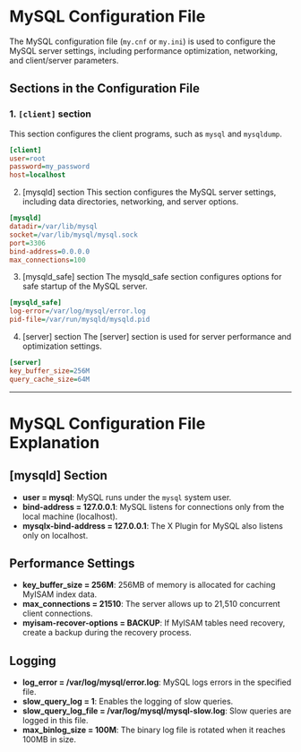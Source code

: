 # MySQL Configuration File

The MySQL configuration file (`my.cnf` or `my.ini`) is used to configure the MySQL server settings, including performance optimization, networking, and client/server parameters.

## Sections in the Configuration File

### 1. `[client]` section

This section configures the client programs, such as `mysql` and `mysqldump`.

```ini
[client]
user=root
password=my_password
host=localhost
```

2. [mysqld] section
This section configures the MySQL server settings, including data directories, networking, and server options.
```ini
[mysqld]
datadir=/var/lib/mysql
socket=/var/lib/mysql/mysql.sock
port=3306
bind-address=0.0.0.0
max_connections=100
```

3. [mysqld_safe] section
The mysqld_safe section configures options for safe startup of the MySQL server.
```ini
[mysqld_safe]
log-error=/var/log/mysql/error.log
pid-file=/var/run/mysqld/mysqld.pid
```

4. [server] section
The [server] section is used for server performance and optimization settings.
```ini
[server]
key_buffer_size=256M
query_cache_size=64M
```
----------------------------------------------------------------------------------------------------------------------------------------------------------------------
# MySQL Configuration File Explanation

## [mysqld] Section

- **user = mysql**: MySQL runs under the `mysql` system user.
- **bind-address = 127.0.0.1**: MySQL listens for connections only from the local machine (localhost).
- **mysqlx-bind-address = 127.0.0.1**: The X Plugin for MySQL also listens only on localhost.

## Performance Settings

- **key_buffer_size = 256M**: 256MB of memory is allocated for caching MyISAM index data.
- **max_connections = 21510**: The server allows up to 21,510 concurrent client connections.
- **myisam-recover-options = BACKUP**: If MyISAM tables need recovery, create a backup during the recovery process.

## Logging

- **log_error = /var/log/mysql/error.log**: MySQL logs errors in the specified file.
- **slow_query_log = 1**: Enables the logging of slow queries.
- **slow_query_log_file = /var/log/mysql/mysql-slow.log**: Slow queries are logged in this file.
- **max_binlog_size = 100M**: The binary log file is rotated when it reaches 100MB in size.

